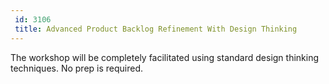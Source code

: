 ```yaml
---
 id: 3106
 title: Advanced Product Backlog Refinement With Design Thinking
---
```

The workshop will be completely facilitated using standard design thinking techniques.  No prep is required.
